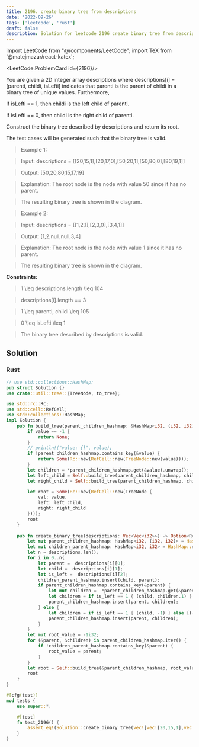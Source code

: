 ```yaml
---
title: 2196. create binary tree from descriptions
date: '2022-09-26'
tags: ['leetcode', 'rust']
draft: false
description: Solution for leetcode 2196 create binary tree from descriptions
---
```

import LeetCode from "@/components/LeetCode";
import TeX from '@matejmazur/react-katex';

<LeetCode.ProblemCard id={2196}/>

You are given a 2D integer array descriptions where descriptions[i] <TeX>=</TeX> [parenti, childi, isLefti] indicates that parenti is the parent of childi in a binary tree of unique values. Furthermore,



If isLefti <TeX>=</TeX><TeX>=</TeX> 1, then childi is the left child of parenti.

If isLefti <TeX>=</TeX><TeX>=</TeX> 0, then childi is the right child of parenti.

Construct the binary tree described by descriptions and return its root.



The test cases will be generated such that the binary tree is valid.



 



 > Example 1:





 > Input: descriptions <TeX>=</TeX> [[20,15,1],[20,17,0],[50,20,1],[50,80,0],[80,19,1]]

 > Output: [50,20,80,15,17,19]

 > Explanation: The root node is the node with value 50 since it has no parent.

 > The resulting binary tree is shown in the diagram.

 > Example 2:





 > Input: descriptions <TeX>=</TeX> [[1,2,1],[2,3,0],[3,4,1]]

 > Output: [1,2,null,null,3,4]

 > Explanation: The root node is the node with value 1 since it has no parent.

 > The resulting binary tree is shown in the diagram.

 



**Constraints:**



 > 1 <TeX>\leq</TeX> descriptions.length <TeX>\leq</TeX> 104

 > descriptions[i].length <TeX>=</TeX><TeX>=</TeX> 3

 > 1 <TeX>\leq</TeX> parenti, childi <TeX>\leq</TeX> 105

 > 0 <TeX>\leq</TeX> isLefti <TeX>\leq</TeX> 1

 > The binary tree described by descriptions is valid.


## Solution
### Rust
```rust
// use std::collections::HashMap;
pub struct Solution {}
use crate::util::tree::{TreeNode, to_tree};

use std::rc::Rc;
use std::cell::RefCell;
use std::collections::HashMap;
impl Solution {
    pub fn build_tree(parent_children_hashmap: &HashMap<i32, (i32, i32)>, value: i32) -> Option<Rc<RefCell<TreeNode>>> {
        if value == -1 {
            return None;
        }
        // println!("value: {}", value);
        if !parent_children_hashmap.contains_key(&value) {
            return Some(Rc::new(RefCell::new(TreeNode::new(value))));
        }
        let children = *parent_children_hashmap.get(&value).unwrap();
        let left_child = Self::build_tree(parent_children_hashmap, children.0);
        let right_child = Self::build_tree(parent_children_hashmap, children.1);

        let root = Some(Rc::new(RefCell::new(TreeNode {
            val: value,
            left: left_child,
            right: right_child
        })));
        root
    }
    
    pub fn create_binary_tree(descriptions: Vec<Vec<i32>>) -> Option<Rc<RefCell<TreeNode>>> {
        let mut parent_children_hashmap: HashMap<i32, (i32, i32)> = HashMap::new();
        let mut children_parent_hashmap: HashMap<i32, i32> = HashMap::new();
        let n = descriptions.len();
        for i in 0..n{
            let parent =  descriptions[i][0];
            let child =  descriptions[i][1];
            let is_left =  descriptions[i][2];
            children_parent_hashmap.insert(child, parent);
            if parent_children_hashmap.contains_key(&parent) {
                let mut children =  *parent_children_hashmap.get(&parent).unwrap();
                let children = if is_left == 1 { (child, children.1) } else {(children.0, child)};
                parent_children_hashmap.insert(parent, children);                
            } else {
                let children = if is_left == 1 { (child, -1) } else {(-1, child)};
                parent_children_hashmap.insert(parent, children);
            }
        }
        let mut root_value = -1i32;
        for (&parent, &children) in parent_children_hashmap.iter() {
            if !children_parent_hashmap.contains_key(&parent) {
                root_value = parent;
            }
        }
        let root = Self::build_tree(&parent_children_hashmap, root_value);
        root
    }
}

#[cfg(test)]
mod tests {
    use super::*;

    #[test]
    fn test_2196() {
        assert_eq!(Solution::create_binary_tree(vec![vec![20,15,1],vec![20,17,0],vec![50,20,1],vec![50,80,0],vec![80,19,1]]), tree![50,20,80,15,17,19]);
    }
}


```
